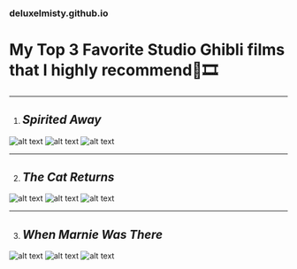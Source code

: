 ### deluxelmisty.github.io

# **My Top 3 Favorite Studio Ghibli films that I highly recommend**🎥🎞️

---

1. ## *Spirited Away* 
![alt text](https://i.pinimg.com/564x/72/b4/c6/72b4c6542c67d79ef36e22a8ae17eee7.jpg) 
![alt text](https://i.pinimg.com/564x/71/1b/08/711b08bb00f02377dc0565b01b7d014f.jpg) 
![alt text](https://i.pinimg.com/564x/b4/68/10/b468101f1cac1af5afd492c79026607f.jpg) 

---

2. ## *The Cat Returns*
![alt text](https://i.pinimg.com/564x/b2/54/57/b254578eefdb2102cec83249cb925653.jpg) 
![alt text](https://i.pinimg.com/564x/fb/b0/94/fbb09423f204202c8bc0e1a1e5f1932f.jpg) 
![alt text](https://i.pinimg.com/564x/ea/18/9c/ea189cc992d2ff93bf7eb459255d1355.jpg) 

---

3. ## *When Marnie Was There*
![alt text](https://i.pinimg.com/564x/06/01/ba/0601ba551c71a84ff3c74650e327cd8a.jpg)
![alt text](https://i.pinimg.com/564x/5f/36/20/5f36201f112ea0fecc5c6262097bd100.jpg)
![alt text](https://i.pinimg.com/564x/0f/95/cc/0f95ccb2729f0a66ada9b12e162bad27.jpg)
